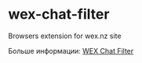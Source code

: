 # wex-chat-filter
Browsers extension for wex.nz site

Больше информации: 
[WEX Chat Filter](https://greasyfork.org/ru/scripts/34567-wex-nz-btc-e-chat-filter)
